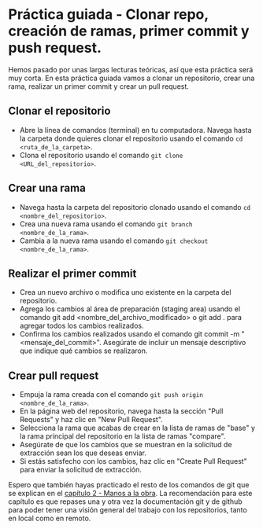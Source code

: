 # Práctica guiada - Clonar repo, creación de ramas, primer commit y push request.

Hemos pasado por unas largas lecturas teóricas, así que esta práctica será muy corta. En esta práctica guiada vamos a clonar un repositorio, crear una rama, realizar un primer commit y crear un pull request.

## Clonar el repositorio

- Abre la línea de comandos (terminal) en tu computadora. Navega hasta la carpeta donde quieres clonar el repositorio usando el comando `cd <ruta_de_la_carpeta>`.
- Clona el repositorio usando el comando `git clone <URL_del_repositorio>`.

## Crear una rama

- Navega hasta la carpeta del repositorio clonado usando el comando `cd <nombre_del_repositorio>`.
- Crea una nueva rama usando el comando `git branch <nombre_de_la_rama>`.
- Cambia a la nueva rama usando el comando `git checkout <nombre_de_la_rama>`.

## Realizar el primer commit

- Crea un nuevo archivo o modifica uno existente en la carpeta del repositorio.
- Agrega los cambios al área de preparación (staging area) usando el comando git add <nombre_del_archivo_modificado> o git add . para agregar todos los cambios realizados.
- Confirma los cambios realizados usando el comando git commit -m "<mensaje_del_commit>". Asegúrate de incluir un mensaje descriptivo que indique qué cambios se realizaron.

## Crear pull request

- Empuja la rama creada con el comando `git push origin <nombre_de_la_rama>`.
- En la página web del repositorio, navega hasta la sección "Pull Requests" y haz clic en "New Pull Request".
- Selecciona la rama que acabas de crear en la lista de ramas de "base" y la rama principal del repositorio en la lista de ramas "compare".
- Asegúrate de que los cambios que se muestran en la solicitud de extracción sean los que deseas enviar.
- Si estás satisfecho con los cambios, haz clic en "Create Pull Request" para enviar la solicitud de extracción.


Espero que también hayas practicado el resto de los comandos de git que se explican en el [capítulo 2 - Manos a la obra](02_basic_commands.md). La recomendación para este capítulo es que repases una y otra vez la documentación git y de github para poder tener una visión general del trabajo con los repositorios, tanto en local como en remoto.
